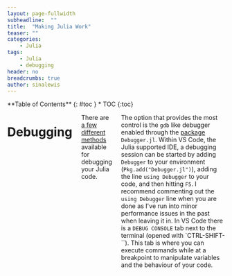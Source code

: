 ```yaml
---
layout: page-fullwidth
subheadline:  ""
title:  "Making Julia Work"
teaser: ""
categories:
    - Julia
tags:
    - Julia
    - debugging
header: no
breadcrumbs: true
author: sinalewis
---
```

<div class="row">
<div class="medium-4 medium-push-8 columns" markdown="1">
<div class="panel radius" markdown="1">
**Table of Contents**
{: #toc }
*  TOC
{:toc}
</div>
</div><!-- /.medium-4.columns -->

<div class="medium-8 medium-pull-4 columns" markdown="1">

# Debugging

There are [a few different methods](https://julialang.org/blog/2019/03/debuggers/) available for debugging your Julia code. 

The option that provides the most control is the `gdb` like debugger enabled through the [package](https://github.com/JuliaDebug/Debugger.jl) `Debugger.jl`. Within VS Code, the Julia supported IDE, a debugging session can be started by adding `Debugger` to your environment (`Pkg.add("Debugger.jl")`), adding the line `using Debugger` to your code, and then hitting `F5`. I recommend commenting out the `using Debugger` line when you are done as I've run into minor performance issues in the past when leaving it in. In VS Code there is a `DEBUG CONSOLE` tab next to the terminal (opened with `CTRL-SHIFT-\``). This tab is where you can execute commands while at a breakpoint to manipulate variables and the behaviour of your code.